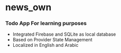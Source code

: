 # news_own

### Todo App For learning purposes

- Integrated Firebase and SQLite as local database
- Based on Provider State Management
- Localized in English and Arabic

